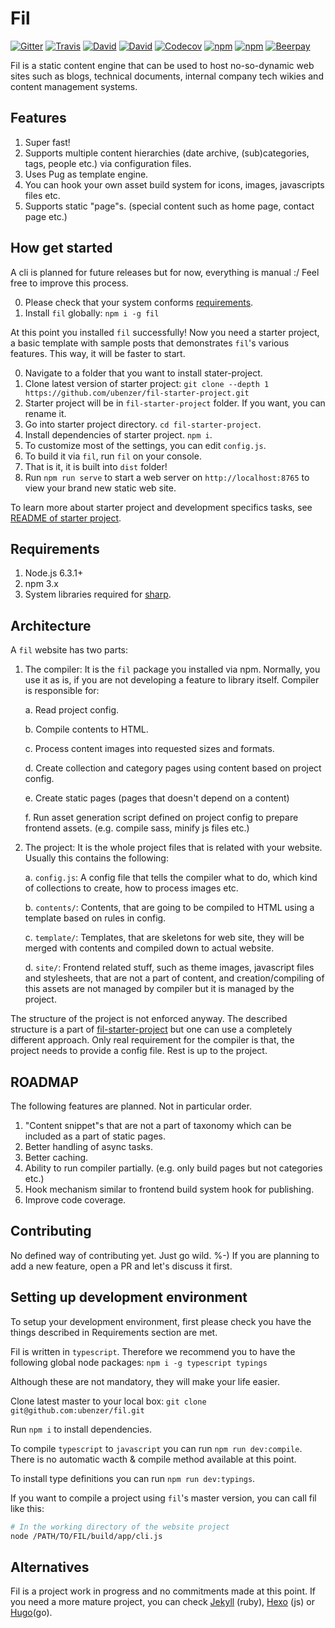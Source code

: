# Fil

[![Gitter](https://img.shields.io/gitter/room/ubenzer/fil.svg?maxAge=2592000&style=flat-square)](https://gitter.im/ubenzer/fil)
[![Travis](https://img.shields.io/travis/ubenzer/fil.svg?maxAge=3600&style=flat-square)](https://travis-ci.org/ubenzer/fil)
[![David](https://img.shields.io/david/ubenzer/fil.svg?maxAge=3600&style=flat-square)](https://david-dm.org/ubenzer/fil)
[![David](https://img.shields.io/david/dev/ubenzer/fil.svg?maxAge=3600&style=flat-square)](https://david-dm.org/ubenzer/fil#info=devDependencies)
[![Codecov](https://img.shields.io/codecov/c/github/ubenzer/fil.svg?maxAge=3600&style=flat-square)](https://codecov.io/gh/ubenzer/fil)
[![npm](https://img.shields.io/npm/v/fil.svg?maxAge=3600&style=flat-square)](https://www.npmjs.com/package/fil)
[![npm](https://img.shields.io/npm/dt/fil.svg?maxAge=3600&style=flat-square)](https://www.npmjs.com/package/fil)
[![Beerpay](https://img.shields.io/beerpay/ubenzer/fil.svg?maxAge=2592000&style=flat-square)](https://beerpay.io/ubenzer/fil)
   
Fil is a static content engine that can be used to host no-so-dynamic web sites such as blogs, technical documents, 
internal company tech wikies and content management systems.

## Features
1. Super fast!
2. Supports multiple content hierarchies (date archive, (sub)categories, tags, people etc.) via configuration files.
3. Uses Pug as template engine.
4. You can hook your own asset build system for icons, images, javascripts files etc.
5. Supports static "page"s. (special content such as home page, contact page etc.)

## How get started
A cli is planned for future releases but for now, everything is manual :/ Feel free to improve this process.

0. Please check that your system conforms [requirements](#requirements).
1. Install `fil` globally: `npm i -g fil` 
 
At this point you installed `fil` successfully! Now you need a starter project, a basic template with sample
posts that demonstrates `fil`'s various features. This way, it will be faster to start.
 
0. Navigate to a folder that you want to install stater-project.
1. Clone latest version of starter project: `git clone --depth 1 https://github.com/ubenzer/fil-starter-project.git`
2. Starter project will be in `fil-starter-project` folder. If you want, you can rename it.
3. Go into starter project directory. `cd fil-starter-project`.
4. Install dependencies of starter project. `npm i`.
5. To customize most of the settings, you can edit `config.js`.
6. To build it via `fil`, run `fil` on your console.
7. That is it, it is built into `dist` folder!
8. Run `npm run serve` to start a web server on `http://localhost:8765` to view your brand new static web site.

To learn more about starter project and development specifics tasks, see 
[README of starter project]( https://github.com/ubenzer/fil-starter-project).

## Requirements
1. Node.js 6.3.1+
2. npm 3.x
3. System libraries required for [sharp](http://sharp.readthedocs.io/en/stable/install/).

## Architecture
A `fil` website has two parts:

1. The compiler: It is the `fil` package you installed via npm. Normally, you use it as is, if you are not developing
a feature to library itself. Compiler is responsible for:

    a. Read project config.
    
    b. Compile contents to HTML.
    
    c. Process content images into requested sizes and formats.
    
    d. Create collection and category pages using content based on project config.
    
    e. Create static pages (pages that doesn't depend on a content)
    
    f. Run asset generation script defined on project config to prepare frontend assets. (e.g. compile sass, minify js
     files etc.)
  
2. The project: It is the whole project files that is related with your website. Usually this contains the following:

    a. `config.js`: A config file that tells the compiler what to do, which kind of collections to create,
     how to process images etc.
     
    b. `contents/`: Contents, that are going to be compiled to HTML using a template based on rules in config.
    
    c. `template/`: Templates, that are skeletons for web site, they will be merged with contents and compiled down
     to actual website.
     
    d. `site/`: Frontend related stuff, such as theme images, javascript files and stylesheets, that are not a part
     of content, and creation/compiling of this assets are not managed by compiler but it is managed by the project.
     
The structure of the project is not enforced anyway. The described structure is a part of 
[fil-starter-project](https://github.com/ubenzer/fil-starter-project) but one can use a completely different 
approach. Only real requirement for the compiler is that, the project needs to provide a config file.
Rest is up to the project.

## ROADMAP
The following features are planned. Not in particular order.
1. "Content snippet"s that are not a part of taxonomy which can be included as a part of static pages.
2. Better handling of async tasks.
3. Better caching.
4. Ability to run compiler partially. (e.g. only build pages but not categories etc.)
5. Hook mechanism similar to frontend build system hook for publishing.
6. Improve code coverage.

## Contributing
No defined way of contributing yet. Just go wild. %-) If you are planning to add a new feature, open a PR and let's
discuss it first.

## Setting up development environment
To setup your development environment, first please check you have the things described in
Requirements section are met.

Fil is written in `typescript`. Therefore we recommend you to have the following global node packages:
`npm i -g typescript typings` 

Although these are not mandatory, they will make your life easier.

Clone latest master to your local box:
`git clone git@github.com:ubenzer/fil.git`

Run `npm i` to install dependencies.

To compile `typescript` to `javascript` you can run `npm run dev:compile`. There is no automatic wacth & compile
method available at this point.

To install type definitions you can run `npm run dev:typings`.

If you want to compile a project using `fil`'s master version, you can call fil like this:
```sh
# In the working directory of the website project
node /PATH/TO/FIL/build/app/cli.js
```

## Alternatives
Fil is a project work in progress and no commitments made at this point. If you need a more mature project, you can
check [Jekyll](https://jekyllrb.com/) (ruby), [Hexo](https://hexo.io) (js) or [Hugo](https://gohugo.io/)(go).
